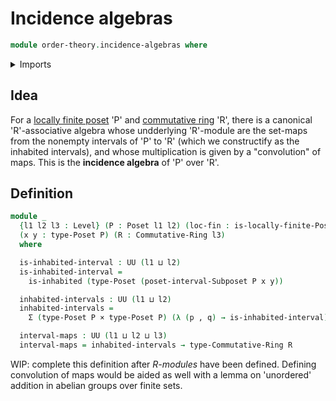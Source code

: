 # Incidence algebras

```agda
module order-theory.incidence-algebras where
```

<details><summary>Imports</summary>

```agda
open import commutative-algebra.commutative-rings

open import foundation.dependent-pair-types
open import foundation.inhabited-types
open import foundation.universe-levels

open import foundation-core.cartesian-product-types

open import order-theory.interval-subposets
open import order-theory.locally-finite-posets
open import order-theory.posets
```

</details>

## Idea

For a [locally finite poset](order-theory.locally-finite-posets) 'P' and
[commutative ring](commutative-algebra.commutative-rings) 'R', there is a
canonical 'R'-associative algebra whose undderlying 'R'-module are the set-maps
from the nonempty intervals of 'P' to 'R' (which we constructify as the
inhabited intervals), and whose multiplication is given by a "convolution" of
maps. This is the **incidence algebra** of 'P' over 'R'.

## Definition

```agda
module _
  {l1 l2 l3 : Level} (P : Poset l1 l2) (loc-fin : is-locally-finite-Poset P)
  (x y : type-Poset P) (R : Commutative-Ring l3)
  where

  is-inhabited-interval : UU (l1 ⊔ l2)
  is-inhabited-interval =
    is-inhabited (type-Poset (poset-interval-Subposet P x y))

  inhabited-intervals : UU (l1 ⊔ l2)
  inhabited-intervals =
    Σ (type-Poset P × type-Poset P) (λ (p , q) → is-inhabited-interval)

  interval-maps : UU (l1 ⊔ l2 ⊔ l3)
  interval-maps = inhabited-intervals → type-Commutative-Ring R
```

WIP: complete this definition after _R-modules_ have been defined. Defining
convolution of maps would be aided as well with a lemma on 'unordered' addition
in abelian groups over finite sets.
